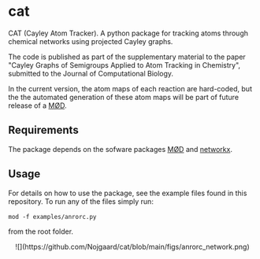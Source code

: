 # cat
CAT (Cayley Atom Tracker). A python package for
tracking atoms through chemical networks using projected Cayley graphs.

The code is published as part of the supplementary material to
the paper "Cayley Graphs of Semigroups Applied to
Atom Tracking in Chemistry", submitted to the Journal of Computational Biology.

In the current version, the atom maps of each reaction are hard-coded, but
the the automated generation of these atom maps will be part of
future release of a [MØD](https://cheminf.imada.sdu.dk/mod/).

## Requirements
The package depends on the sofware packages [MØD](https://cheminf.imada.sdu.dk/mod/)
and [networkx](https://networkx.org/).

## Usage
For details on how to use the package, see the example files found in this
repository. To run any of the files simply run: 
```
mod -f examples/anrorc.py
```
from the root folder.

<span style="display:block;text-align:center">
    ![](https://github.com/Nojgaard/cat/blob/main/figs/anrorc_network.png)
</span>

